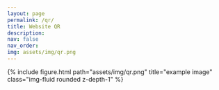 ```yaml
---
layout: page
permalink: /qr/
title: Website QR
description:
nav: false
nav_order: 
img: assets/img/qr.png
---
```

<!-- _pages/publications.md -->
<div class="row">
    <div class="col-sm mt-3 mt-md-0">
        {% include figure.html path="assets/img/qr.png" title="example image" class="img-fluid rounded z-depth-1" %}
    </div>
</div>